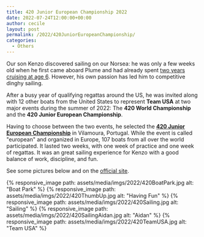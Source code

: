 ```yaml
---
title: 420 Junior European Championship 2022
date: 2022-07-24T12:00:00+00:00
author: cecile
layout: post
permalink: /2022/420JuniorEuropeanChampionship/
categories:
  - Others
---
```

Our son Kenzo discovered sailing on our Norsea: he was only a few weeks old when
he first came aboard Plume and had already spent [two years cruising at age 6](https://photos.flupes.org/Public/Plume/Sabbatical/2009-05bCoronado-SanCarlos/i-v4Tdb8p/A).
However, his own passion has led him to competitive dinghy sailing.

After a busy year of qualifying regattas around the US, he was invited along with 12 other boats from the United States to represent **Team USA** at two major events during the summer of 2022: The **420 World Championship** and the **420 Junior European Championship**. 

Having to choose between the two events, he selected the [**420 Junior European
Championship**](https://2022junioreuropeans.420sailing.org/en/default/races/race) in Vilamoura, Portugal. While the event is called "european" and organized in Europe, 107 boats from all over the world participated. It lasted two weeks, with one week of practice and one week of regattas. It was an great sailing experience for Kenzo with a good balance of work, discipline, and fun.

See some pictures below and on the
[official site](https://int420class.smugmug.com/2022-Galleries/2022-420-Junior-Europeans).

{% responsive_image path: assets/media/imgs/2022/420BoatPark.jpg alt: "Boat Park" %}
{% responsive_image path: assets/media/imgs/2022/420ThumbUp.jpg alt: "Having Fun" %}
{% responsive_image path: assets/media/imgs/2022/420Sailing.jpg alt: "Sailing" %}
{% responsive_image path: assets/media/imgs/2022/420SailingAidan.jpg alt: "Aidan" %}
{% responsive_image path: assets/media/imgs/2022/420TeamUSA.jpg alt: "Team USA" %}

